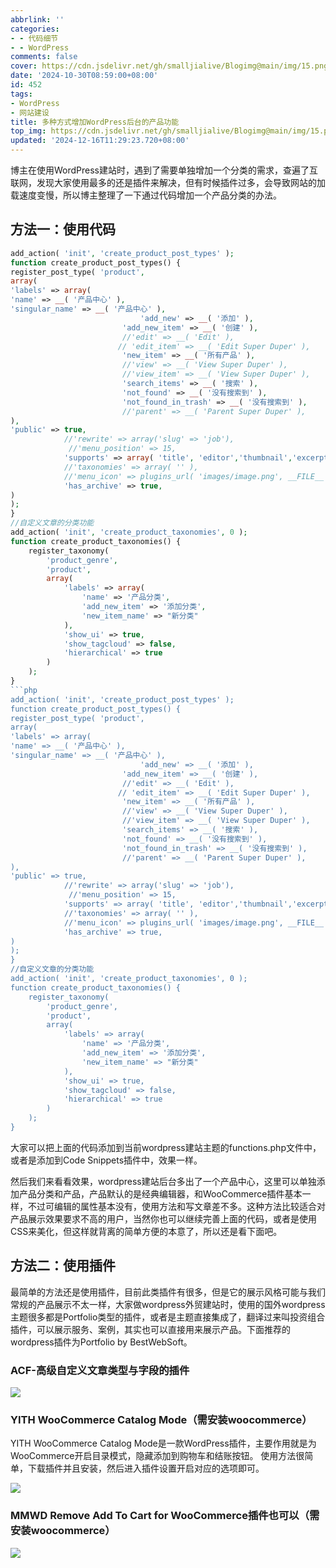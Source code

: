 ```yaml
---
abbrlink: ''
categories:
- - 代码细节
- - WordPress
comments: false
cover: https://cdn.jsdelivr.net/gh/smalljialive/Blogimg@main/img/15.png
date: '2024-10-30T08:59:00+08:00'
id: 452
tags:
- WordPress
- 网站建设
title: 多种方式增加WordPress后台的产品功能
top_img: https://cdn.jsdelivr.net/gh/smalljialive/Blogimg@main/img/15.png
updated: '2024-12-16T11:29:23.720+08:00'
---
```

博主在使用WordPress建站时，遇到了需要单独增加一个分类的需求，查遍了互联网，发现大家使用最多的还是插件来解决，但有时候插件过多，会导致网站的加载速度变慢，所以博主整理了一下通过代码增加一个产品分类的办法。

## 方法一：使用代码

```php
add_action( 'init', 'create_product_post_types' );
function create_product_post_types() {
register_post_type( 'product', 
array(
'labels' => array(
'name' => __( '产品中心' ),
'singular_name' => __( '产品中心' ),
                             'add_new' => __( '添加' ),
                         'add_new_item' => __( '创建' ),
                         //'edit' => __( 'Edit' ),
                        // 'edit_item' => __( 'Edit Super Duper' ),
                         'new_item' => __( '所有产品' ),
                         //'view' => __( 'View Super Duper' ),
                         //'view_item' => __( 'View Super Duper' ),
                         'search_items' => __( '搜索' ),
                         'not_found' => __( '没有搜索到' ),
                         'not_found_in_trash' => __( '没有搜索到' ),
                         //'parent' => __( 'Parent Super Duper' ),
),
'public' => true,
            //'rewrite' => array('slug' => 'job'),
             //'menu_position' => 15,
            'supports' => array( 'title', 'editor','thumbnail','excerpt', 'author' ),
            //'taxonomies' => array( '' ),
            //'menu_icon' => plugins_url( 'images/image.png', __FILE__ ),
            'has_archive' => true,
)
);
}
//自定义文章的分类功能
add_action( 'init', 'create_product_taxonomies', 0 );
function create_product_taxonomies() {
    register_taxonomy(
        'product_genre',
        'product',
        array(
            'labels' => array(
                'name' => '产品分类',
                'add_new_item' => '添加分类',
                'new_item_name' => "新分类"
            ),
            'show_ui' => true,
            'show_tagcloud' => false,
            'hierarchical' => true
        )
    );
}
```php
add_action( 'init', 'create_product_post_types' );
function create_product_post_types() {
register_post_type( 'product', 
array(
'labels' => array(
'name' => __( '产品中心' ),
'singular_name' => __( '产品中心' ),
                             'add_new' => __( '添加' ),
                         'add_new_item' => __( '创建' ),
                         //'edit' => __( 'Edit' ),
                        // 'edit_item' => __( 'Edit Super Duper' ),
                         'new_item' => __( '所有产品' ),
                         //'view' => __( 'View Super Duper' ),
                         //'view_item' => __( 'View Super Duper' ),
                         'search_items' => __( '搜索' ),
                         'not_found' => __( '没有搜索到' ),
                         'not_found_in_trash' => __( '没有搜索到' ),
                         //'parent' => __( 'Parent Super Duper' ),
),
'public' => true,
            //'rewrite' => array('slug' => 'job'),
             //'menu_position' => 15,
            'supports' => array( 'title', 'editor','thumbnail','excerpt', 'author' ),
            //'taxonomies' => array( '' ),
            //'menu_icon' => plugins_url( 'images/image.png', __FILE__ ),
            'has_archive' => true,
)
);
}
//自定义文章的分类功能
add_action( 'init', 'create_product_taxonomies', 0 );
function create_product_taxonomies() {
    register_taxonomy(
        'product_genre',
        'product',
        array(
            'labels' => array(
                'name' => '产品分类',
                'add_new_item' => '添加分类',
                'new_item_name' => "新分类"
            ),
            'show_ui' => true,
            'show_tagcloud' => false,
            'hierarchical' => true
        )
    );
}

```

大家可以把上面的代码添加到当前wordpress建站主题的functions.php文件中，或者是添加到Code Snippets插件中，效果一样。

然后我们来看看效果，wordpress建站后台多出了一个产品中心，这里可以单独添加产品分类和产品，产品默认的是经典编辑器，和WooCommerce插件基本一样，不过可编辑的属性基本没有，使用方法和写文章差不多。这种方法比较适合对产品展示效果要求不高的用户，当然你也可以继续完善上面的代码，或者是使用CSS来美化，但这样就背离的简单方便的本意了，所以还是看下面吧。

## 方法二：使用插件

最简单的方法还是使用插件，目前此类插件有很多，但是它的展示风格可能与我们常规的产品展示不太一样，大家做wordpress外贸建站时，使用的国外wordpress主题很多都是Portfolio类型的插件，或者是主题直接集成了，翻译过来叫投资组合插件，可以展示服务、案例，其实也可以直接用来展示产品。下面推荐的wordpress插件为Portfolio by BestWebSoft。

### ACF-高级自定义文章类型与字段的插件

![](https://cdn.jsdelivr.net/gh/smalljialive/Blogimg@main/img/15.png)

### YITH WooCommerce Catalog Mode（需安装woocommerce）

YITH WooCommerce Catalog Mode是一款WordPress插件，主要作用就是为WooCommerce开启目录模式，隐藏添加到购物车和结账按钮。 使用方法很简单，下载插件并且安装，然后进入插件设置开启对应的选项即可。

![](https://cdn.jsdelivr.net/gh/smalljialive/Blogimg@main/img/16.png)

### MMWD Remove Add To Cart for WooCommerce插件也可以（需安装woocommerce）

![](https://cdn.jsdelivr.net/gh/smalljialive/Blogimg@main/img/17.png)
